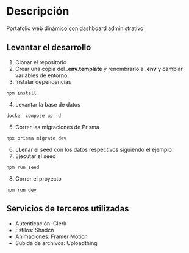 # Descripción

Portafolio web dinámico con dashboard administrativo

## Levantar el desarrollo

1. Clonar el repositorio
2. Crear una copia del **.env.template** y renombrarlo a **.env** y cambiar variables de entorno.
3. Instalar dependencias

```
npm install
```

4. Levantar la base de datos

```
docker compose up -d
```

5. Correr las migraciones de Prisma

```
npx prisma migrate dev
```

6. LLenar el seed con los datos respectivos siguiendo el ejemplo
7. Ejecutar el seed

```
npm run seed
```

8. Correr el proyecto

```
npm run dev
```

## Servicios de terceros utilizadas

- Autenticación: Clerk
- Estilos: Shadcn
- Animaciones: Framer Motion
- Subida de archivos: Uploadthing
